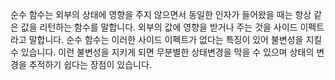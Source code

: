 순수 함수는 외부의 상태에 영향을 주지 않으면서 동일한 인자가 들어왔을 때는 항상 같은 값을 리턴하는 함수를 말합니다. 외부의 값에 영향을 받거나 주는 것을 사이드 이펙트라고 말합니다. 순수 함수는 이러한 사이드 이펙트가 없다는 특징이 있어 불변성을 지킬 수 있습니다.
이런 불변성을 지키게 되면 무분별한 상태변경을 막을 수 있으며 상태의 변경을 추적하기 쉽다는 장점이 있습니다.

<!--
### 왜 상태변경을 막을 수 있나?

순수 함수가 외부의 값을 참조하지 않고, 외부의 값을 변경하지 않는다는 특성 때문에 상태 변경을 막을 수 있습니다. 외부의 값을 참조하지 않기 때문에 함수 내에서 사용하는 데이터가 외부에서 어떻게 변경되더라도 함수의 동작에는 영향을 미치지 않습니다. 또한 함수 내부에서 새로운 값을 생성하거나 반환하기 때문에 외부의 값을 변경할 수 없습니다.

### 상태 변경을 추적하기 쉽다는게 무엇인가?

불변성을 가진 순수 함수를 사용하면 상태 변경이 발생하지 않기 때문에 상태를 추적하거나 디버깅하기가 쉬워집니다. 예를 들어, 어떤 함수가 순수하게 동작하고 외부 상태를 변경하지 않는다면, 해당 함수를 호출하는 부분에서 상태 변화가 발생한 것을 추적하기가 간단해집니다. 불변성을 유지하면 상태가 예측 가능하고 안정적으로 유지되므로 코드의 예측 가능성이 향상됩니다.
 -->
